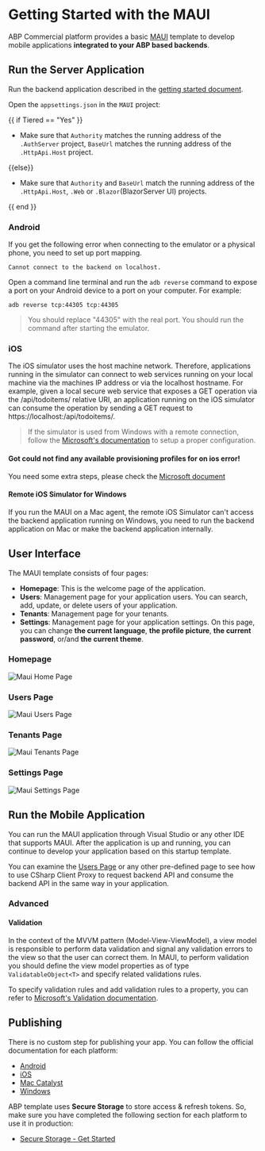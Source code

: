 # Getting Started with the MAUI

ABP Commercial platform provides a basic [MAUI](https://docs.microsoft.com/en-us/dotnet/maui/what-is-maui) template to develop mobile applications **integrated to your ABP based backends**.

## Run the Server Application

Run the backend application described in the [getting started document](getting-started.md).

Open the `appsettings.json` in the `MAUI` project:

{{ if Tiered == "Yes" }}

* Make sure that `Authority` matches the running address of the `.AuthServer` project, `BaseUrl` matches the running address of the `.HttpApi.Host` project.

{{else}}

* Make sure that `Authority` and `BaseUrl` match the running address of the `.HttpApi.Host`, `.Web` or `.Blazor`(BlazorServer UI) projects.

{{ end }}

### Android

If you get the following error when connecting to the emulator or a physical phone, you need to set up port mapping.

```
Cannot connect to the backend on localhost. 
```

Open a command line terminal and run the `adb reverse` command to expose a port on your Android device to a port on your computer. For example:

`adb reverse tcp:44305 tcp:44305`

> You should replace "44305" with the real port.
> You should run the command after starting the emulator.

### iOS

The iOS simulator uses the host machine network. Therefore, applications running in the simulator can connect to web services running on your local machine via the machines IP address or via the localhost hostname. For example, given a local secure web service that exposes a GET operation via the /api/todoitems/ relative URI, an application running on the iOS simulator can consume the operation by sending a GET request to https://localhost:<port>/api/todoitems/.

> If the simulator is used from Windows with a remote connection, follow the [Microsoft's documentation](https://docs.microsoft.com/en-us/xamarin/cross-platform/deploy-test/connect-to-local-web-services#specify-the-local-machine-address) to setup a proper configuration.

#### Got could not find any available provisioning profiles for on ios error!

You need some extra steps, please check the [Microsoft document](https://learn.microsoft.com/en-us/xamarin/ios/get-started/installation/device-provisioning/)

#### Remote iOS Simulator for Windows

If you run the MAUI on a Mac agent, the remote iOS Simulator can't access the backend application running on Windows, you need to run the backend application on Mac or make the backend application internally.

## User Interface

The MAUI template consists of four pages: 
* **Homepage**: This is the welcome page of the application.
* **Users**: Management page for your application users. You can search, add, update, or delete users of your application.
* **Tenants**: Management page for your tenants. 
* **Settings**: Management page for your application settings. On this page, you can change **the current language**, **the profile picture**, **the current password**, or/and **the current theme**.

### Homepage

![Maui Home Page](./images/maui-home-page.png)

### Users Page

![Maui Users Page](./images/maui-users-page.png)

### Tenants Page

![Maui Tenants Page](./images/maui-tenants-page.png)

### Settings Page

![Maui Settings Page](./images/maui-settings-page.png)

## Run the Mobile Application

You can run the MAUI application through Visual Studio or any other IDE that supports MAUI. After the application is up and running, you can continue to develop your application based on this startup template.

You can examine the [Users Page](#users-page) or any other pre-defined page to see how to use CSharp Client Proxy to request backend API and consume the backend API in the same way in your application.

### Advanced

#### Validation

In the context of the MVVM pattern (Model-View-ViewModel), a view model is responsible to perform data validation and signal any validation errors to the view so that the user can correct them. In MAUI, to perform validation you should define the view model properties as of type `ValidatableObject<T>` and specify related validations rules.

To specify validation rules and add validation rules to a property, you can refer to [Microsoft's Validation documentation](https://learn.microsoft.com/en-us/dotnet/architecture/maui/validation).

## Publishing
There is no custom step for publishing your app. You can follow the official documentation for each platform:
- [Android](https://learn.microsoft.com/en-us/dotnet/maui/android/deployment/?view=net-maui-8.0)
- [iOS](https://learn.microsoft.com/en-us/dotnet/maui/ios/deployment/?view=net-maui-8.0)
- [Mac Catalyst](https://learn.microsoft.com/en-us/dotnet/maui/mac-catalyst/deployment/?view=net-maui-8.0)
- [Windows](https://learn.microsoft.com/en-us/dotnet/maui/windows/deployment/overview?view=net-maui-8.0)

ABP template uses **Secure Storage** to store access & refresh tokens. So, make sure you have completed the following section for each platform to use it in production:
- [Secure Storage - Get Started](https://learn.microsoft.com/en-us/dotnet/maui/platform-integration/storage/secure-storage?view=net-maui-8.0&tabs=android#get-started)
